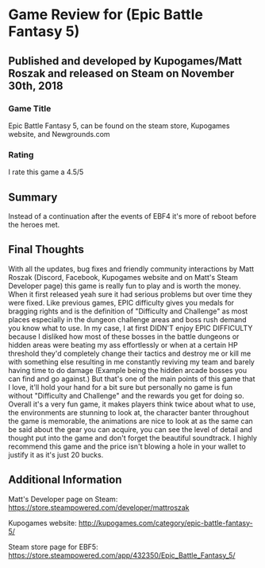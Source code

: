 # Game Review for (Epic Battle Fantasy 5)

## Published and developed by Kupogames/Matt Roszak and released on Steam on November 30th, 2018

### Game Title

Epic Battle Fantasy 5, can be found on the steam store, Kupogames website, and Newgrounds.com

### Rating

I rate this game a 4.5/5 

## Summary

Instead of a continuation after the events of EBF4 it's more of reboot before the heroes met. 

## Final Thoughts

With all the updates, bug fixes and friendly community interactions by Matt Roszak (Discord, Facebook, Kupogames website and on Matt's Steam Developer page) this game is really fun to play and is worth the money. When it first released yeah sure it had serious problems but over time they were fixed. Like previous games, EPIC difficulty gives you medals for bragging rights and is the definition of "Difficulty and Challenge" as most places especially in the dungeon challenge areas and boss rush demand you know what to use. In my case, I at first DIDN'T enjoy EPIC DIFFICULTY because I disliked how most of these bosses in the battle dungeons or hidden areas were beating my ass effortlessly or when at a certain HP threshold they'd completely change their tactics and destroy me or kill me with something else resulting in me constantly reviving my team and barely having time to do damage (Example being the hidden arcade bosses you can find and go against.)  But that's one of the main points of this game that I love, it'll hold your hand for a bit sure but personally no game is fun without "Difficulty and Challenge" and the rewards you get for doing so. Overall it's a very fun game, it makes players think twice about what to use, the environments are stunning to look at, the character banter throughout the game is memorable, the animations are nice to look at as the same can be said about the gear you can acquire, you can see the level of detail and thought put into the game and don't forget the beautiful soundtrack. I highly recommend this game and the price isn't blowing a hole in your wallet to justify it as it's just 20 bucks. 

## Additional Information
Matt's Developer page on Steam: https://store.steampowered.com/developer/mattroszak

Kupogames website: http://kupogames.com/category/epic-battle-fantasy-5/

Steam store page for EBF5: https://store.steampowered.com/app/432350/Epic_Battle_Fantasy_5/

